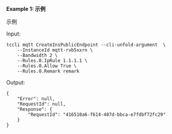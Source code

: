**Example 1: 示例**

示例

Input: 

```
tccli mqtt CreateInsPublicEndpoint --cli-unfold-argument  \
    --InstanceId mqtt-rvb5xxrn \
    --Bandwidth 2 \
    --Rules.0.IpRule 1.1.1.1 \
    --Rules.0.Allow True \
    --Rules.0.Remark remark
```

Output: 
```
{
    "Error": null,
    "RequestId": null,
    "Response": {
        "RequestId": "416510a6-f614-487d-bbca-e7fdbf72fc29"
    }
}
```

